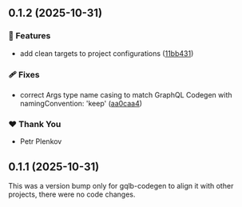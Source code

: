 ## 0.1.2 (2025-10-31)

### 🚀 Features

- add clean targets to project configurations ([11bb431](https://github.com/gqlb/gqlb/commit/11bb431))

### 🩹 Fixes

- correct Args type name casing to match GraphQL Codegen with namingConvention: 'keep' ([aa0caa4](https://github.com/gqlb/gqlb/commit/aa0caa4))

### ❤️ Thank You

- Petr Plenkov

## 0.1.1 (2025-10-31)

This was a version bump only for gqlb-codegen to align it with other projects, there were no code changes.